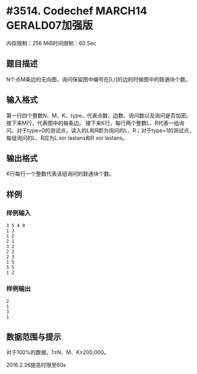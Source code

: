 # #3514. Codechef MARCH14 GERALD07加强版

内存限制：256 MiB时间限制：60 Sec

## 题目描述

N个点M条边的无向图，询问保留图中编号在[l,r]的边的时候图中的联通块个数。

## 输入格式

第一行四个整数N、M、K、type，代表点数、边数、询问数以及询问是否加密。
接下来M行，代表图中的每条边。
接下来K行，每行两个整数L、R代表一组询问。对于type=0的测试点，读入的L和R即为询问的L、R；对于type=1的测试点，每组询问的L、R应为L xor lastans和R xor lastans。

## 输出格式

 K行每行一个整数代表该组询问的联通块个数。

## 样例

### 样例输入

    
    3 5 4 0
    1 3
    1 2
    2 1
    3 2
    2 2
    2 3
    1 5
    5 5
    1 2
    
    

### 样例输出

    
    2
    1
    3
    1
    
    

## 数据范围与提示

对于100%的数据，1&le;N、M、K&le;200,000。

2016.2.26提高时限至60s
